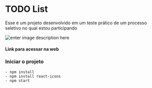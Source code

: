 ﻿# TODO List

Esse é um projeto desenvolvido em um teste prático de um processo seletivo no qual estou participando

![enter image description here](https://lh3.googleusercontent.com/u/0/drive-viewer/AFDK6gPn2geRLiSbycAtb3vpjN0ebUzNRU4GzE5Q3SXyYJSntqg_4MWpiJgAFQXFRkCsAnF5dm36foD1UBK0s5zTeWXSkrOmOQ=w3360-h1764)
#### Link para acessar na web

<a></a>

### Iniciar o projeto

    - npm install
    - npm install react-icons
    - npm start


